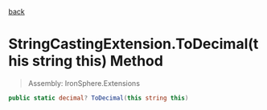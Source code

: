 ﻿

[back](/IronSphere.Extensions/types/StringCastingExtension)

# StringCastingExtension.ToDecimal(this string this) Method

> Assembly: IronSphere.Extensions

```csharp
public static decimal? ToDecimal(this string this)
```



 